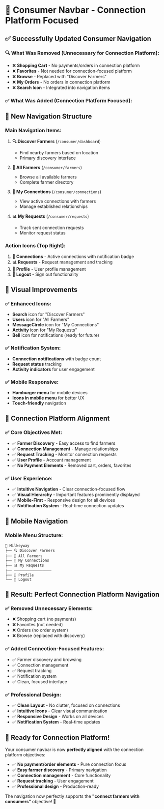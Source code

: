 # 🎯 Consumer Navbar - Connection Platform Focused

## ✅ **Successfully Updated Consumer Navigation**

### **🔍 What Was Removed (Unnecessary for Connection Platform):**
- ❌ **Shopping Cart** - No payments/orders in connection platform
- ❌ **Favorites** - Not needed for connection-focused platform
- ❌ **Browse** - Replaced with "Discover Farmers"
- ❌ **My Orders** - No orders in connection platform
- ❌ **Search Icon** - Integrated into navigation items

### **✅ What Was Added (Connection Platform Focused):**

## 🎯 **New Navigation Structure**

### **Main Navigation Items:**
1. **🔍 Discover Farmers** (`/consumer/dashboard`)
   - Find nearby farmers based on location
   - Primary discovery interface

2. **👥 All Farmers** (`/consumer/farmers`)
   - Browse all available farmers
   - Complete farmer directory

3. **💬 My Connections** (`/consumer/connections`)
   - View active connections with farmers
   - Manage established relationships

4. **📊 My Requests** (`/consumer/requests`)
   - Track sent connection requests
   - Monitor request status

### **Action Icons (Top Right):**
1. **💬 Connections** - Active connections with notification badge
2. **📊 Requests** - Request management and tracking
3. **👤 Profile** - User profile management
4. **🚪 Logout** - Sign out functionality

## 🎨 **Visual Improvements**

### **✅ Enhanced Icons:**
- **Search** icon for "Discover Farmers"
- **Users** icon for "All Farmers"
- **MessageCircle** icon for "My Connections"
- **Activity** icon for "My Requests"
- **Bell** icon for notifications (ready for future)

### **✅ Notification System:**
- **Connection notifications** with badge count
- **Request status** tracking
- **Activity indicators** for user engagement

### **✅ Mobile Responsive:**
- **Hamburger menu** for mobile devices
- **Icons in mobile menu** for better UX
- **Touch-friendly** navigation

## 🚀 **Connection Platform Alignment**

### **✅ Core Objectives Met:**
- ✅ **Farmer Discovery** - Easy access to find farmers
- ✅ **Connection Management** - Manage relationships
- ✅ **Request Tracking** - Monitor connection requests
- ✅ **User Profile** - Account management
- ✅ **No Payment Elements** - Removed cart, orders, favorites

### **✅ User Experience:**
- ✅ **Intuitive Navigation** - Clear connection-focused flow
- ✅ **Visual Hierarchy** - Important features prominently displayed
- ✅ **Mobile-First** - Responsive design for all devices
- ✅ **Notification System** - Real-time connection updates

## 📱 **Mobile Navigation**

### **Mobile Menu Structure:**
```
🍼 Milkeyway
├── 🔍 Discover Farmers
├── 👥 All Farmers  
├── 💬 My Connections
├── 📊 My Requests
├── ─────────────────
├── 👤 Profile
└── 🚪 Logout
```

## 🎯 **Result: Perfect Connection Platform Navigation**

### **✅ Removed Unnecessary Elements:**
- ❌ Shopping cart (no payments)
- ❌ Favorites (not needed)
- ❌ Orders (no order system)
- ❌ Browse (replaced with discovery)

### **✅ Added Connection-Focused Features:**
- ✅ Farmer discovery and browsing
- ✅ Connection management
- ✅ Request tracking
- ✅ Notification system
- ✅ Clean, focused interface

### **✅ Professional Design:**
- ✅ **Clean Layout** - No clutter, focused on connections
- ✅ **Intuitive Icons** - Clear visual communication
- ✅ **Responsive Design** - Works on all devices
- ✅ **Notification System** - Real-time updates

## 🎉 **Ready for Connection Platform!**

Your consumer navbar is now **perfectly aligned** with the connection platform objectives:

- ✅ **No payment/order elements** - Pure connection focus
- ✅ **Easy farmer discovery** - Primary navigation
- ✅ **Connection management** - Core functionality
- ✅ **Request tracking** - User engagement
- ✅ **Professional design** - Production-ready

The navigation now perfectly supports the **"connect farmers with consumers"** objective! 🚀
